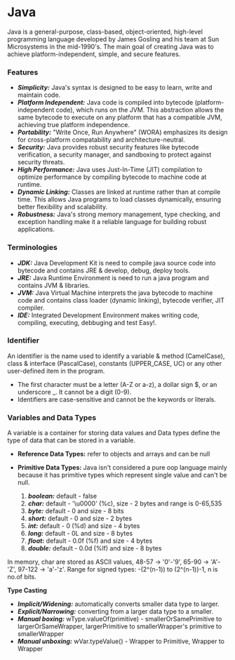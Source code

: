 # Java

Java is a general-purpose, class-based, object-oriented, high-level programming language developed by James Gosling and his team at Sun Microsystems in the mid-1990's. The main goal of creating Java was to achieve platform-independent, simple, and secure features.
### Features
- ***Simplicity:*** Java's syntax is designed to be easy to learn, write and maintain code.
- ***Platform Independent:*** Java code is compiled into bytecode (platform-independent code), which runs on the JVM. This abstraction allows the same bytecode to execute on any platform that has a compatible JVM, achieving true platform independence.
- ***Portability:*** "Write Once, Run Anywhere" (WORA) emphasizes its design for cross-platform compatability and architecture-neutral.
- ***Security:*** Java provides robust security features like bytecode verification, a security manager, and sandboxing to protect against security threats.
- ***High Performance:*** Java uses Just-In-Time (JIT) compilation to optimize performance by compiling bytecode to machine code at runtime.
- ***Dynamic Linking:*** Classes are linked at runtime rather than at compile time. This allows Java programs to load classes dynamically, ensuring better flexibility and scalability.
- ***Robustness:*** Java's strong memory management, type checking, and exception handling make it a reliable language for building robust applications.

### Terminologies
- ***JDK:*** Java Development Kit is need to compile java source code into bytecode and contains JRE & develop, debug, deploy tools.
- ***JRE:*** Java Runtime Environment is need to run a java program and contains JVM & libraries.
- ***JVM:*** Java Virtual Machine interprets the java bytecode to machine code and contains class loader (dynamic linking), bytecode verifier, JIT compiler.
- ***IDE:*** Integrated Development Environment makes writing code, compiling, executing, debbuging and test Easy!.

### Identifier
An identifier is the name used to identify a variable & method (CamelCase), class & interface (PascalCase), constants (UPPER_CASE, UC) or any other user-defined item in the program.
- The first character must be a letter (A-Z or a-z), a dollar sign $, or an underscore _. It cannot be a digit (0-9).
- Identifiers are case-sensitive and cannot be the keywords or literals.

### Variables and Data Types
A variable is a container for storing data values and Data types define the type of data that can be stored in a variable.

- **Reference Data Types:** refer to objects and arrays and can be null

- **Primitive Data Types:** Java isn't considered a pure oop language mainly because it has primitive types which represent single value and can't be null.
    1. ***boolean:*** default - false
    2. ***char:*** default - '\u0000' (%c), size - 2 bytes and range is 0-65,535
    3. ***byte:*** default - 0 and size - 8 bits
    4. ***short:*** default - 0 and size - 2 bytes
    5. ***int:*** default - 0 (%d) and size - 4 bytes
    6. ***long:*** default - 0L and size - 8 bytes
    7. ***float:*** default - 0.0f (%f) and size - 4 bytes
    8. ***double:*** default - 0.0d (%lf) and size - 8 bytes

In memory, char are stored as ASCII values, 48-57 -> '0'-'9', 65-90 -> 'A'-'Z', 97-122 -> 'a'-'z'. 
Range for signed types: -(2^(n-1)) to (2^(n-1))-1, n is no.of bits.

**Type Casting**
- ***Implicit/Widening:*** automatically converts smaller data type to larger.
- ***Explicit/Narrowing:*** converting from a larger data type to a smaller.
- ***Manual boxing:*** wType.valueOf(primitive) - smallerOrSamePrimitive to largerOrSameWrapper, largerPrimitive to smallerWrapper's primitive to smallerWrapper
- ***Manual unboxing:*** wVar.typeValue() - Wrapper to Primitive, Wrapper to Wrapper
